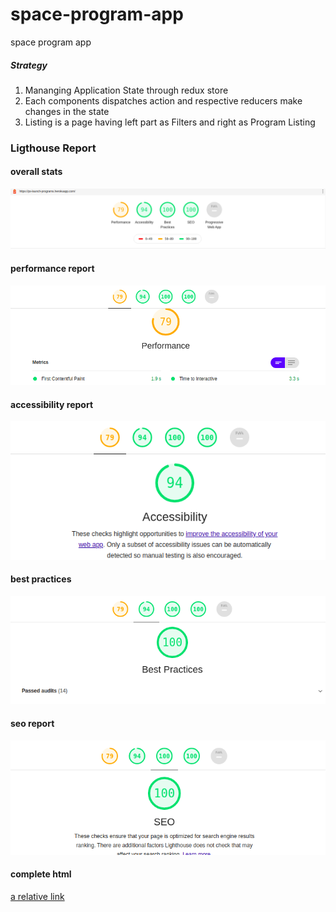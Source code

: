 # space-program-app
space program app

##### Strategy
1. Mananging Application State through redux store
2. Each components dispatches action and respective reducers make changes in the state
3. Listing is a page having left part as Filters and right as Program Listing

### Ligthouse Report

#### overall stats
![alt text](https://github.com/svikas92/space-program-app/blob/dev/lighthouse-report/report.png?raw=true)

#### performance report
![alt text](https://github.com/svikas92/space-program-app/blob/dev/lighthouse-report/performance.png?raw=true)

#### accessibility report
![alt text](https://github.com/svikas92/space-program-app/blob/dev/lighthouse-report/accessibility.png?raw=true)

#### best practices
![alt text](https://github.com/svikas92/space-program-app/blob/dev/lighthouse-report/bp.png?raw=true)

#### seo report
![alt text](https://github.com/svikas92/space-program-app/blob/dev/lighthouse-report/seo.png?raw=true)

#### complete html
[a relative link](lighthouse-report/ps-lightroom-report.html)